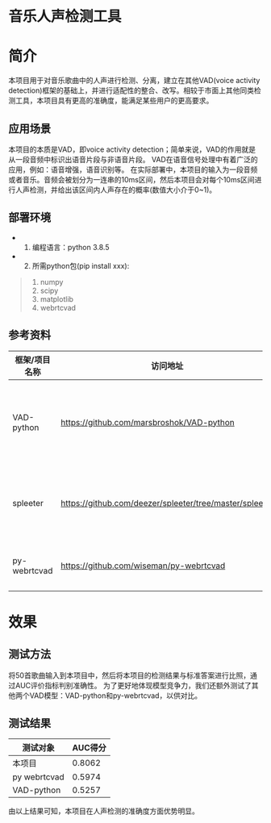 # 音乐人声检测工具
# 简介
本项目用于对音乐歌曲中的人声进行检测、分离，建立在其他VAD(voice activity detection)框架的基础上，并进行适配性的整合、改写。相较于市面上其他同类检测工具，本项目具有更高的准确度，能满足某些用户的更高要求。
## 应用场景
本项目的本质是VAD，即voice activity detection；简单来说，VAD的作用就是从一段音频中标识出语音片段与非语音片段。 VAD在语音信号处理中有着广泛的应用，例如：语音增强，语音识别等。
在实际部署中，本项目的输入为一段音频或者音乐。音频会被划分为一连串的10ms区间，然后本项目会对每个10ms区间进行人声检测，并给出该区间内人声存在的概率(数值大小介于0~1)。
## 部署环境
+ 1. 编程语言：python 3.8.5
+ 2. 所需python包(pip install xxx):
> 1. numpy
> 2. scipy
> 3. matplotlib
> 4. webrtcvad

## 参考资料
|框架/项目名称|访问地址|备注|
|------|-----|----|
|VAD-python| https://github.com/marsbroshok/VAD-python |传统VAD算法，基于能量比 |
|spleeter| https://github.com/deezer/spleeter/tree/master/spleeter |人声、背景音分离工具|
|py-webrtcvad| https://github.com/wiseman/py-webrtcvad |基于AI的VAD算法|

# 效果
## 测试方法
将50首歌曲输入到本项目中，然后将本项目的检测结果与标准答案进行比照，通过AUC评价指标判别准确性。
为了更好地体现模型竞争力，我们还额外测试了其他两个VAD模型：VAD-python和py-webrtcvad，以供对比。

## 测试结果
|测试对象|AUC得分|
|-----|------|
|本项目|0.8062|
|py webrtcvad|0.5974|
|VAD-python|0.5257|

由以上结果可知，本项目在人声检测的准确度方面优势明显。